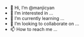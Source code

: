 - 👋 Hi, I’m @manjicyan
- 👀 I’m interested in ...
- 🌱 I’m currently learning ...
- 💞️ I’m looking to collaborate on ...
- 📫 How to reach me ...

<!---
manjicyan/manjicyan is a ✨ special ✨ repository because its `README.md` (this file) appears on your GitHub profile.
You can click the Preview link to take a look at your changes.
--->
